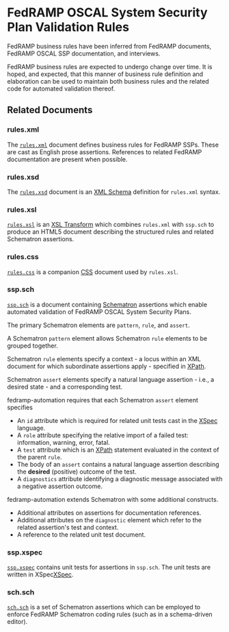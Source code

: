 # FedRAMP OSCAL System Security Plan Validation Rules

FedRAMP business rules have been inferred from FedRAMP documents, FedRAMP OSCAL SSP documentation, and interviews.

FedRAMP business rules are expected to undergo change over time. It is hoped, and expected, that this manner of business rule definition and elaboration can be used to maintain both business rules and the related code for automated validation thereof.

## Related Documents

### rules.xml

The [`rules.xml`](rules.xml) document defines business rules for FedRAMP SSPs. These are cast as English prose assertions. References to related FedRAMP documentation are present when possible.

### rules.xsd

The [`rules.xsd`](rules.xsd) document is an [XML Schema](https://www.w3.org/TR/xmlschema11-1/) definition
for `rules.xml` syntax.

### rules.xsl

[`rules.xsl`](rules.xsl) is an [XSL Transform](https://www.w3.org/TR/xslt-30/) which combines `rules.xml` with `ssp.sch` to produce an HTML5 document describing the structured rules and related Schematron assertions.

### rules.css

[`rules.css`](rules.css) is a companion [CSS](https://www.w3.org/Style/CSS/) document used by `rules.xsl`.

### ssp.sch

[`ssp.sch`](ssp.sch) is a document containing [Schematron](https://schematron.com/) assertions which enable automated validation of FedRAMP OSCAL System Security Plans.

The primary Schematron elements are `pattern`, `rule`, and `assert`.

A Schematron `pattern` element allows Schematron `rule` elements to be grouped together.

Schematron `rule` elements specify a context - a locus within an XML document for which subordinate assertions apply - specified in  [XPath](https://www.w3.org/TR/xpath-31/).

Schematron `assert` elements specify a natural language assertion - i.e., a desired state - and a corresponding test.

fedramp-automation requires that each Schematron `assert` element specifies

- An `id` attribute which is required for related unit tests cast in the [XSpec](https://github.com/xspec/xspec) language.
- A `role` attribute specifying the relative import of a failed test: information, warning, error, fatal.
- A `test` attribute which is an [XPath](https://www.w3.org/TR/xpath-31/) statement evaluated in the context of the parent `rule`.
- The body of an `assert` contains a natural language assertion describing the **desired** (positive) outcome of the test.
- A `diagnostics` attribute identifying a diagnostic message associated with a negative assertion outcome.

fedramp-automation extends Schematron with some additional constructs.

- Additional attributes on assertions for documentation references.
- Additional attributes on the `diagnostic` element which refer to the related assertion's test and context.
- A reference to the related unit test document.

### ssp.xspec

[`ssp.xspec`](../test/ssp.xspec) contains unit tests for assertions in `ssp.sch`. The unit tests are written in XSpec[XSpec](https://github.com/xspec/xspec).

### sch.sch

[`sch.sch`](../sch/sch.sch) is a set of Schematron assertions which can be employed to enforce FedRAMP Schematron coding rules (such as in a schema-driven editor).